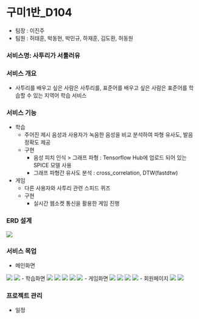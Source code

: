 # 구미1반_D104
- 팀장 : 이진주
- 팀원 : 허태훈, 박동현, 박민규, 하재훈, 김도환, 허동원
### 서비스명: 사투리가 서툴러유
### 서비스 개요 
- 사투리를 배우고 싶은 사람은 사투리를, 표준어를 배우고 싶은 사람은 표준어를 학습할 수 있는 지역어 학습 서비스
### 서비스 기능
- 학습
  - 주어진 제시 음성과 사용자가 녹음한 음성을 비교 분석하여 파형 유사도, 발음 정확도 제공
  - 구현
    - 음성 피치 인식 > 그래프 파형 : Tensorflow Hub에 업로드 되어 있는 SPICE 모델 사용
    - 그래프 파형간 유사도 분석 : cross_correlation, DTW(fastdtw)
- 게임
  - 다른 사용자와 사투리 관련 스피드 퀴즈
  - 구현
    - 실시간 웹소켓 통신을 활용한 게임 진행
### ERD 설계
<img src="./img/ERD.png">

### 서비스 목업
- 메인화면
<img src="./img/start.png">
<img src="./img/main.png">
- 학습화면
<img src="./img/learn1.png">
<img src="./img/learn2.png">
<img src="./img/learn3.png">
<img src="./img/learn4.png">
<img src="./img/learn5.png">
- 게임화면
<img src="./img/game1.png">
<img src="./img/game2.png">
<img src="./img/result1.png">
<img src="./img/result2.png">
- 회원페이지
<img src="./img/login.png">
<img src="./img/profile.png">

### 프로젝트 관리
- 일정


